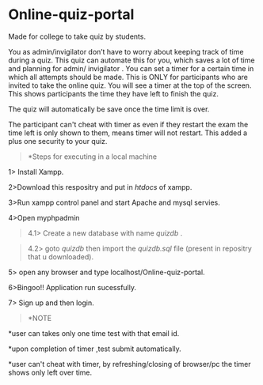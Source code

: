 # Online-quiz-portal
Made for college to take quiz by students.

You as admin/invigilator don’t have to worry about keeping track of time during a quiz. This quiz can automate this for you, which saves a lot of time and planning for admin/ invigilator . You can set a timer for a certain time in which all attempts should be made. This is ONLY for participants who are invited to take the online quiz. You will see a timer at the top of the screen. This shows participants the time they have left to finish the quiz.

The quiz will automatically be save once the time limit is over. 

The participant can't cheat with timer as even if they restart the exam the time left is only shown to them, means timer will not restart. This added a plus one security to your quiz.

>*Steps for executing in a local machine

1> Install Xampp.

2>Download this respositry and put in _htdocs_ of xampp.

3>Run xampp control panel and start Apache and mysql servies.

4>Open myphpadmin
  
  >4.1> Create a new database with name _quizdb_ .
  
  >4.2> goto _quizdb_ then import the _quizdb.sql_ file (present in repositry that u downloaded).

5> open any browser and type localhost/Online-quiz-portal.

6>Bingoo!! Application run sucessfully.

7> Sign up  and then login.

 >*NOTE
 
 *user can takes only one time test with that email id.
  
  *upon completion of timer ,test submit automatically.
  
  *user can't cheat with timer, by refreshing/closing of browser/pc the timer shows only left over time.
  

 
